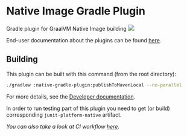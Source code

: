 # Native Image Gradle Plugin
Gradle plugin for GraalVM Native Image building
![](https://github.com/graalvm/native-build-tools/actions/workflows/test-native-gradle-plugin.yml/badge.svg)

End-user documentation about the plugins can be found [here](https://graalvm.github.io/native-build-tools/).

## Building

This plugin can be built with this command (from the root directory):

```bash
./gradlew :native-gradle-plugin:publishToMavenLocal --no-parallel
```

For more details, see the [Developer documentation](../DEVELOPING.md).

In order to run testing part of this plugin you need to get (or build) corresponding `junit-platform-native` artifact.

*You can also take a look at CI workflow [here](../.github/workflows/test-native-gradle-plugin.yml).*
